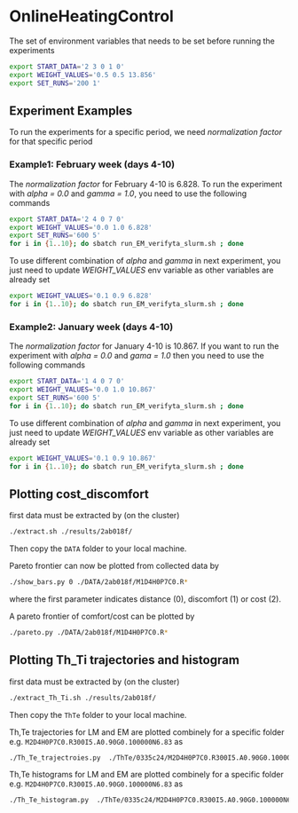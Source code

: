# OnlineHeatingControl

The set of environment variables that needs to be set before running the experiments

```bash
export START_DATA='2 3 0 1 0'
export WEIGHT_VALUES='0.5 0.5 13.856'
export SET_RUNS='200 1'
```
## Experiment Examples

To run the experiments for a specific period, we need  *normalization factor* for that specific period

### Example1: February week (days 4-10)

The *normalization factor* for February 4-10 is 6.828. To run the experiment with *alpha = 0.0* and *gamma = 1.0*, you need to use the following commands

```bash
export START_DATA='2 4 0 7 0'
export WEIGHT_VALUES='0.0 1.0 6.828'
export SET_RUNS='600 5'
for i in {1..10}; do sbatch run_EM_verifyta_slurm.sh ; done
```

To use different combination of *alpha* and *gamma* in next experiment, you just need to update *WEIGHT_VALUES* env variable as other variables are already set

```bash
export WEIGHT_VALUES='0.1 0.9 6.828'
for i in {1..10}; do sbatch run_EM_verifyta_slurm.sh ; done
```

### Example2: January week (days 4-10)

The *normalization factor* for January 4-10 is 10.867. If you want to run the experiment with *alpha = 0.0* and *gama = 1.0* then you need to use the following commands

```bash
export START_DATA='1 4 0 7 0'
export WEIGHT_VALUES='0.0 1.0 10.867'
export SET_RUNS='600 5'
for i in {1..10}; do sbatch run_EM_verifyta_slurm.sh ; done
```

To use different combination of *alpha* and *gamma* in next experiment, you just need to update *WEIGHT_VALUES* env variable as other variables are already set 

```bash
export WEIGHT_VALUES='0.1 0.9 10.867'
for i in {1..10}; do sbatch run_EM_verifyta_slurm.sh ; done
```

## Plotting cost_discomfort 
first data must be extracted by (on the cluster)

```bash
./extract.sh ./results/2ab018f/
```

Then copy the `DATA` folder to your local machine. 

Pareto frontier can now be plotted from collected data by
```bash
./show_bars.py 0 ./DATA/2ab018f/M1D4H0P7C0.R*
```
where the first parameter indicates distance (0), discomfort (1) or cost (2).

A pareto frontier of comfort/cost can be plotted by
```bash
./pareto.py ./DATA/2ab018f/M1D4H0P7C0.R*
```

## Plotting Th_Ti trajectories and histogram

first data must be extracted by (on the cluster)

```bash
./extract_Th_Ti.sh ./results/2ab018f/
```

Then copy the `ThTe` folder to your local machine. 

Th,Te trajectories for LM and EM are plotted combinely for a specific folder e.g. `M2D4H0P7C0.R300I5.A0.90G0.100000N6.83` as
```bash
./Th_Te_trajectroies.py  ./ThTe/0335c24/M2D4H0P7C0.R300I5.A0.90G0.100000N6.83/
```

Th,Te histograms for LM and EM are plotted combinely for a specific folder e.g. `M2D4H0P7C0.R300I5.A0.90G0.100000N6.83` as
```bash
./Th_Te_histogram.py  ./ThTe/0335c24/M2D4H0P7C0.R300I5.A0.90G0.100000N6.83/
```


